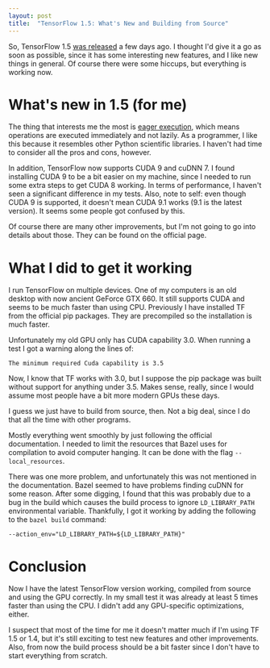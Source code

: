 ```yaml
---
layout: post
title:  "TensorFlow 1.5: What's New and Building from Source"
---
```


So, TensorFlow 1.5 [was released][tf15] a few days ago. I thought I'd give it
a go as soon as possible, since it has some interesting new features, and I
like new things in general. Of course there were some hiccups, but everything
is working now.

# What's new in 1.5 (for me)

The thing that interests me the most is [eager execution][eager], which means
operations are executed immediately and not lazily. As a programmer, I like
this because it resembles other Python scientific libraries. I haven't had
time to consider all the pros and cons, however.

In addition, TensorFlow now supports CUDA 9 and cuDNN 7. I found installing
CUDA 9 to be a bit easier on my machine, since I needed to run some extra
steps to get CUDA 8 working. In terms of performance, I haven't seen a
significant difference in my tests. Also, note to self: even though CUDA 9
is supported, it doesn't mean CUDA 9.1 works (9.1 is the latest version).
It seems some people got confused by this.

Of course there are many other improvements, but I'm not going to go into
details about those. They can be found on the official page.

# What I did to get it working

I run TensorFlow on multiple devices. One of my computers is an old desktop
with now ancient GeForce GTX 660. It still supports CUDA and seems to be much
faster than using CPU. Previously I have installed TF from the official pip
packages. They are precompiled so the installation is much faster.

Unfortunately my old GPU only has CUDA capability 3.0. When running a test
I got a warning along the lines of:

```
The minimum required Cuda capability is 3.5
```

Now, I know that TF works with 3.0, but I suppose the pip package was built
without support for anything under 3.5. Makes sense, really, since I would
assume most people have a bit more modern GPUs these days.

I guess we just have to build from source, then. Not a big deal, since I do
that all the time with other programs.

Mostly everything went smoothly by just following the official documentation.
I needed to limit the resources that Bazel uses for compilation to avoid
computer hanging. It can be done with the flag `--local_resources`.

There was one more problem, and unfortunately this was not mentioned in the
documentation. Bazel seemed to have problems finding cuDNN for some reason.
After some digging, I found that this was probably due to a bug in the build
which causes the build process to ignore `LD_LIBRARY_PATH` environmental
variable. Thankfully, I got it working by adding the following to the
`bazel build` command:

```
--action_env="LD_LIBRARY_PATH=${LD_LIBRARY_PATH}"
```

# Conclusion

Now I have the latest TensorFlow version working, compiled from source and
using the GPU correctly. In my small test it was already at least 5 times faster
than using the CPU. I didn't add any GPU-specific optimizations, either.

I suspect that most of the time for me it doesn't matter much if I'm using
TF 1.5 or 1.4, but it's still exciting to test new features and other
improvements. Also, from now the build process should be a bit faster since I
don't have to start everything from scratch.

[tf15]: https://developers.googleblog.com/2018/01/announcing-tensorflow-15.html
[eager]: https://developers.googleblog.com/2017/10/eager-execution-imperative-define-by.html
